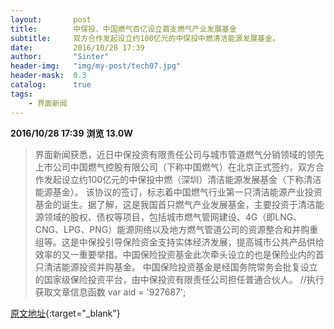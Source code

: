 ```yaml
---
layout:       post
title:        中保投、中国燃气百亿设立首支燃气产业发展基金
subtitle:     双方合作发起设立约100亿元的中保投中燃清洁能源发展基金。
date:         2016/10/28 17:39
author:       "Sinter"
header-img:   "img/my-post/tech07.jpg"
header-mask:  0.3
catalog:      true
tags:
    - 界面新闻
---
```


**2016/10/28 17:39**  **浏览 13.0W**

> 界面新闻获悉，近日中保投资有限责任公司与城市管道燃气分销领域的领先上市公司中国燃气控股有限公司（下称中国燃气）在北京正式签约，双方合作发起设立约100亿元的中保投中燃（深圳）清洁能源发展基金（下称清洁能源基金）。
该协议的签订，标志着中国燃气行业第一只清洁能源产业投资基金的诞生。据了解，这是我国首只燃气产业发展基金，主要投资于清洁能源领域的股权、债权等项目，包括城市燃气管网建设、4G（即LNG、CNG、LPG、PNG）能源网络以及地方燃气管道公司的资源整合和并购重组等。这是中保投引导保险资金支持实体经济发展，提高城市公共产品供给效率的又一重要举措。中国保险投资基金此次牵头设立的也是保险业内的首只清洁能源投资并购基金。
中国保险投资基金是经国务院常务会批复设立的国家级保险投资平台，由中保投资有限责任公司担任普通合伙人。
	//执行获取文章信息函数
	var aid = '927687';


[原文地址](http://www.jiemian.com/article/927687.html){:target="_blank"}


